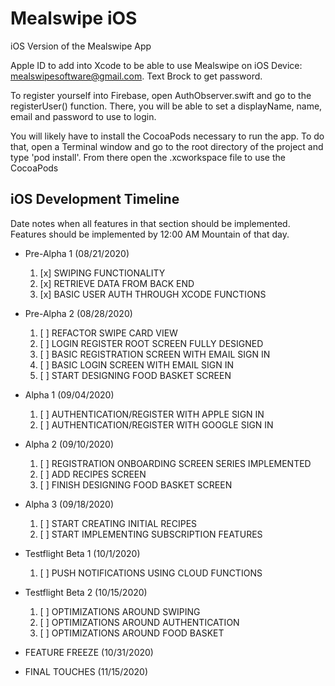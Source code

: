 # Mealswipe iOS
iOS Version of the Mealswipe App </br>

Apple ID to add into Xcode to be able to use Mealswipe on iOS Device: mealswipesoftware@gmail.com. Text Brock to get password. </br>

To register yourself into Firebase, open AuthObserver.swift and go to the registerUser() function. There, you will be able to set a displayName, name, email and password to use to login. </br>

You will likely have to install the CocoaPods necessary to run the app. To do that, open a Terminal window and go to the root directory of the project and type 'pod install'. From there open the .xcworkspace file to use the CocoaPods

## iOS Development Timeline </br>
Date notes when all features in that section should be implemented. Features should be implemented by 12:00 AM Mountain of that day.

- Pre-Alpha 1 (08/21/2020)
  1. [x] SWIPING FUNCTIONALITY 
  2. [x] RETRIEVE DATA FROM BACK END
  3. [x] BASIC USER AUTH THROUGH XCODE FUNCTIONS
 
- Pre-Alpha 2 (08/28/2020)
  1. [ ] REFACTOR SWIPE CARD VIEW
  2. [ ] LOGIN REGISTER ROOT SCREEN FULLY DESIGNED
  3. [ ] BASIC REGISTRATION SCREEN WITH EMAIL SIGN IN
  4. [ ] BASIC LOGIN SCREEN WITH EMAIL SIGN IN
  5. [ ] START DESIGNING FOOD BASKET SCREEN 

- Alpha 1 (09/04/2020)
  1. [ ] AUTHENTICATION/REGISTER WITH APPLE SIGN IN
  2. [ ] AUTHENTICATION/REGISTER WITH GOOGLE SIGN IN
  
- Alpha 2 (09/10/2020)
  1. [ ] REGISTRATION ONBOARDING SCREEN SERIES IMPLEMENTED
  2. [ ] ADD RECIPES SCREEN
  3. [ ] FINISH DESIGNING FOOD BASKET SCREEN 

- Alpha 3 (09/18/2020)
  1. [ ] START CREATING INITIAL RECIPES
  2. [ ] START IMPLEMENTING SUBSCRIPTION FEATURES

- Testflight Beta 1 (10/1/2020)
  1. [ ] PUSH NOTIFICATIONS USING CLOUD FUNCTIONS
  
- Testflight Beta 2 (10/15/2020)
  1. [ ] OPTIMIZATIONS AROUND SWIPING
  2. [ ] OPTIMIZATIONS AROUND AUTHENTICATION
  3. [ ] OPTIMIZATIONS AROUND FOOD BASKET
  
- FEATURE FREEZE (10/31/2020)

- FINAL TOUCHES (11/15/2020)
